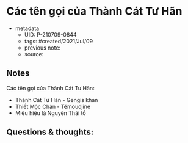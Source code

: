 # Các tên gọi của Thành Cát Tư Hãn

- metadata
	- UID: P-210709-0844
	- tags: #created/2021/Jul/09
	- previous note: 
	- source: 

## Notes
Các tên gọi của Thành Cát Tư Hãn:
- Thành Cát Tư Hãn - Gengis khan
- Thiết Mộc Chân - Témoudjine
- Miêu hiệu là Nguyên Thái tổ

## Questions & thoughts:

